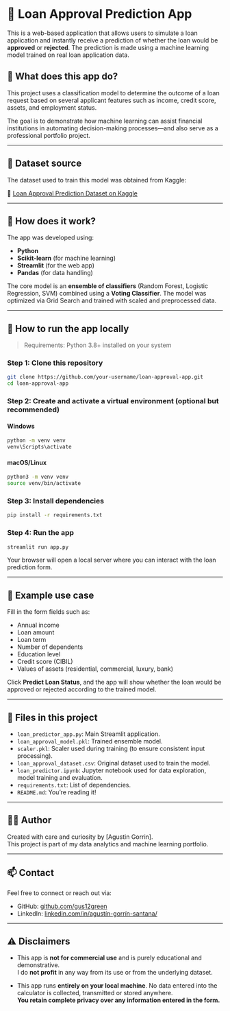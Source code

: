 # 🏦 Loan Approval Prediction App

This is a web-based application that allows users to simulate a loan application and instantly receive a prediction of whether the loan would be **approved** or **rejected**. The prediction is made using a machine learning model trained on real loan application data.

## 📌 What does this app do?

This project uses a classification model to determine the outcome of a loan request based on several applicant features such as income, credit score, assets, and employment status.

The goal is to demonstrate how machine learning can assist financial institutions in automating decision-making processes—and also serve as a professional portfolio project.

---

## 📁 Dataset source

The dataset used to train this model was obtained from Kaggle:

🔗 [Loan Approval Prediction Dataset on Kaggle](https://www.kaggle.com/datasets/architsharma01/loan-approval-prediction-dataset)

---

## 🧠 How does it work?

The app was developed using:
- **Python**
- **Scikit-learn** (for machine learning)
- **Streamlit** (for the web app)
- **Pandas** (for data handling)

The core model is an **ensemble of classifiers** (Random Forest, Logistic Regression, SVM) combined using a **Voting Classifier**. The model was optimized via Grid Search and trained with scaled and preprocessed data.

---

## 🚀 How to run the app locally

> Requirements: Python 3.8+ installed on your system

### Step 1: Clone this repository
```bash
git clone https://github.com/your-username/loan-approval-app.git
cd loan-approval-app
```

### Step 2: Create and activate a virtual environment (optional but recommended)

#### Windows
```bash
python -m venv venv
venv\Scripts\activate
```

#### macOS/Linux
```bash
python3 -m venv venv
source venv/bin/activate
```

### Step 3: Install dependencies
```bash
pip install -r requirements.txt
```

### Step 4: Run the app
```bash
streamlit run app.py
```

Your browser will open a local server where you can interact with the loan prediction form.

---

## 🧪 Example use case

Fill in the form fields such as:

- Annual income
- Loan amount
- Loan term
- Number of dependents
- Education level
- Credit score (CIBIL)
- Values of assets (residential, commercial, luxury, bank)

Click **Predict Loan Status**, and the app will show whether the loan would be approved or rejected according to the trained model.

---

## 📁 Files in this project

- `loan_predictor_app.py`: Main Streamlit application.
- `loan_approval_model.pkl`: Trained ensemble model.
- `scaler.pkl`: Scaler used during training (to ensure consistent input processing).
- `loan_approval_dataset.csv`: Original dataset used to train the model.
- `loan_predictor.ipynb`: Jupyter notebook used for data exploration, model training and evaluation.
- `requirements.txt`: List of dependencies.
- `README.md`: You’re reading it!

---

## 👨‍💻 Author

Created with care and curiosity by [Agustin Gorrin].  
This project is part of my data analytics and machine learning portfolio.

---

## 📫 Contact

Feel free to connect or reach out via:

- GitHub: [github.com/gus12green](https://github.com/gus12green)
- LinkedIn: [linkedin.com/in/agustín-gorrín-santana/](https://linkedin.com/in/agustín-gorrín-santana/)

---

## ⚠️ Disclaimers

- This app is **not for commercial use** and is purely educational and demonstrative.  
  I do **not profit** in any way from its use or from the underlying dataset.

- This app runs **entirely on your local machine**. No data entered into the calculator is collected, transmitted or stored anywhere.  
  **You retain complete privacy over any information entered in the form.**
